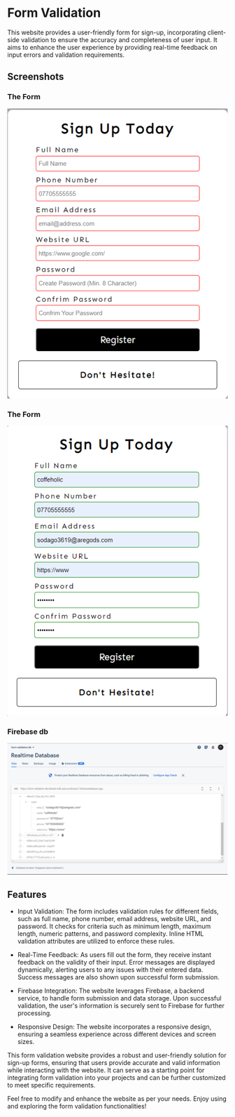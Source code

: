 
# Form Validation

This website provides a user-friendly form for sign-up, incorporating client-side validation to ensure the accuracy and completeness of user input. It aims to enhance the user experience by providing real-time feedback on input errors and validation requirements.



## Screenshots

### The Form
![App Screenshot](https://github.com/Coffeholic404/Form-Validation/blob/main/screenshots/form1.png?raw=true)

### The Form
![App Screenshot](https://github.com/Coffeholic404/Form-Validation/blob/main/screenshots/form2.png?raw=true)

### Firebase db
![App Screenshot](https://github.com/Coffeholic404/Form-Validation/blob/main/screenshots/form3.png?raw=true)
## Features

- Input Validation: The form includes validation rules for different fields, such as full name, phone number, email address, website URL, and password. It checks for criteria such as minimum length, maximum length, numeric patterns, and password complexity. Inline HTML validation attributes are utilized to enforce these rules.

- Real-Time Feedback: As users fill out the form, they receive instant feedback on the validity of their input. Error messages are displayed dynamically, alerting users to any issues with their entered data. Success messages are also shown upon successful form submission.

- Firebase Integration: The website leverages Firebase, a backend service, to handle form submission and data storage. Upon successful validation, the user's information is securely sent to Firebase for further processing.

- Responsive Design: The website incorporates a responsive design, ensuring a seamless experience across different devices and screen sizes.

This form validation website provides a robust and user-friendly solution for sign-up forms, ensuring that users provide accurate and valid information while interacting with the website. It can serve as a starting point for integrating form validation into your projects and can be further customized to meet specific requirements.

Feel free to modify and enhance the website as per your needs. Enjoy using and exploring the form validation functionalities!

